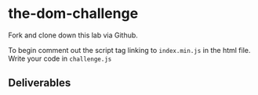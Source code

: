 # the-dom-challenge
Fork and clone down this lab via Github.

To begin comment out the script tag linking to `index.min.js` in the html file. Write your code in `challenge.js`

## Deliverables

<!-- 1. As a user, i should see the timer increment every second once the page has loaded -->
<!-- 2. As a user, i can manually increment and decrement the counter as i like -->
<!-- 3. As a user, i can like an individual number of the counter. I should see the appropriate number of likes associated with that particular number -->
<!-- 4. As a user I can pause the game,
 => which should disable all buttons except the pause button,
 => which should now show the text 'resume' -->



<!-- 5. As a user I can leave comments on my gameplay, such as "Wow, what a fun game this is" -->
